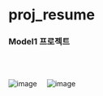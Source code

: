 # proj_resume
<h3>Model1 프로젝트</h3><br/><br/>

![image](https://user-images.githubusercontent.com/48883549/146975713-a2c44ace-1022-4037-805d-dac3d42a6a1d.png)
&nbsp;&nbsp;&nbsp;&nbsp;![image](https://user-images.githubusercontent.com/48883549/146975812-61e51bdd-1111-4971-95c3-81e6dbc58b57.png)
